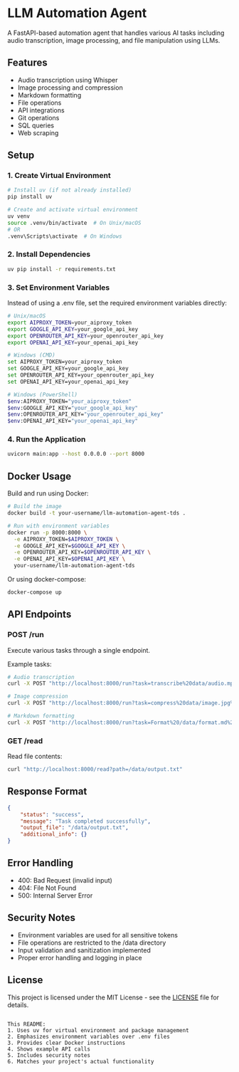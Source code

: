 





# LLM Automation Agent

A FastAPI-based automation agent that handles various AI tasks including audio transcription, image processing, and file manipulation using LLMs.

## Features

- Audio transcription using Whisper
- Image processing and compression
- Markdown formatting
- File operations
- API integrations
- Git operations
- SQL queries
- Web scraping

## Setup

### 1. Create Virtual Environment
```bash
# Install uv (if not already installed)
pip install uv

# Create and activate virtual environment
uv venv
source .venv/bin/activate  # On Unix/macOS
# OR
.venv\Scripts\activate  # On Windows
```

### 2. Install Dependencies
```bash
uv pip install -r requirements.txt
```

### 3. Set Environment Variables
Instead of using a .env file, set the required environment variables directly:

```bash
# Unix/macOS
export AIPROXY_TOKEN=your_aiproxy_token
export GOOGLE_API_KEY=your_google_api_key
export OPENROUTER_API_KEY=your_openrouter_api_key
export OPENAI_API_KEY=your_openai_api_key

# Windows (CMD)
set AIPROXY_TOKEN=your_aiproxy_token
set GOOGLE_API_KEY=your_google_api_key
set OPENROUTER_API_KEY=your_openrouter_api_key
set OPENAI_API_KEY=your_openai_api_key

# Windows (PowerShell)
$env:AIPROXY_TOKEN="your_aiproxy_token"
$env:GOOGLE_API_KEY="your_google_api_key"
$env:OPENROUTER_API_KEY="your_openrouter_api_key"
$env:OPENAI_API_KEY="your_openai_api_key"
```

### 4. Run the Application
```bash
uvicorn main:app --host 0.0.0.0 --port 8000
```

## Docker Usage

Build and run using Docker:
```bash
# Build the image
docker build -t your-username/llm-automation-agent-tds .

# Run with environment variables
docker run -p 8000:8000 \
  -e AIPROXY_TOKEN=$AIPROXY_TOKEN \
  -e GOOGLE_API_KEY=$GOOGLE_API_KEY \
  -e OPENROUTER_API_KEY=$OPENROUTER_API_KEY \
  -e OPENAI_API_KEY=$OPENAI_API_KEY \
  your-username/llm-automation-agent-tds
```

Or using docker-compose:
```bash
docker-compose up
```

## API Endpoints

### POST /run
Execute various tasks through a single endpoint.

Example tasks:
```bash
# Audio transcription
curl -X POST "http://localhost:8000/run?task=transcribe%20data/audio.mp3%20to%20transcript.txt"

# Image compression
curl -X POST "http://localhost:8000/run?task=compress%20data/image.jpg%20to%20quality%2080%20save%20to%20compressed.jpg"

# Markdown formatting
curl -X POST "http://localhost:8000/run?task=Format%20/data/format.md%20with%20prettier%203.4.2"
```

### GET /read
Read file contents:
```bash
curl "http://localhost:8000/read?path=/data/output.txt"
```

## Response Format
```json
{
    "status": "success",
    "message": "Task completed successfully",
    "output_file": "/data/output.txt",
    "additional_info": {}
}
```

## Error Handling
- 400: Bad Request (invalid input)
- 404: File Not Found
- 500: Internal Server Error

## Security Notes
- Environment variables are used for all sensitive tokens
- File operations are restricted to the /data directory
- Input validation and sanitization implemented
- Proper error handling and logging in place

## License
This project is licensed under the MIT License - see the [LICENSE](LICENSE) file for details.
```

This README:
1. Uses uv for virtual environment and package management
2. Emphasizes environment variables over .env files
3. Provides clear Docker instructions
4. Shows example API calls
5. Includes security notes
6. Matches your project's actual functionality
